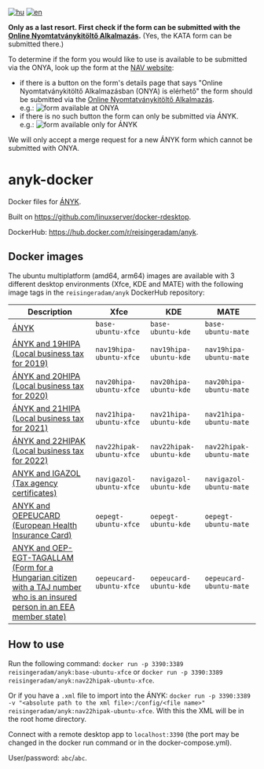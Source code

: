[![hu](https://img.shields.io/badge/lang-hu-green.svg)](https://github.com/Res42/anyk-docker/blob/master/README.md)
[![en](https://img.shields.io/badge/lang-en-red.svg)](https://github.com/Res42/anyk-docker/blob/master/README.en.md)

**Only as a last resort. First check if the form can be submitted with the [Online Nyomtatványkitöltő Alkalmazás](https://onya.nav.gov.hu/).**
(Yes, the KATA form can be submitted there.)

To determine if the form you would like to use is available to be submitted via the ONYA, look up the form at the [NAV website](https://nav.gov.hu/nyomtatvanyok/letoltesek/nyomtatvanykitolto_programok/nyomtatvanykitolto_programok_nav):

- if there is a button on the form's details page that says "Online Nyomtatványkitöltő Alkalmazásban (ONYA) is elérhető" the form should be submitted via the [Online Nyomtatványkitöltő Alkalmazás](https://onya.nav.gov.hu/).  
   e.g.: ![form available at ONYA](https://user-images.githubusercontent.com/2495806/159995313-2e5b39d9-5230-4ee7-ab01-207da801f585.png)
- if there is no such button the form can only be submitted via ÁNYK.  
   e.g.: ![form available only for ÁNYK](https://user-images.githubusercontent.com/2495806/159995784-5e1e22b0-f2d0-4197-95c1-6c1ae004f4e7.png)

We will only accept a merge request for a new ÁNYK form which cannot be submitted with ONYA.

# anyk-docker

Docker files for [ÁNYK](https://nav.gov.hu/nyomtatvanyok/letoltesek/nyomtatvanykitolto_programok/nyomtatvany_apeh/keretprogramok/AbevJava).

Built on <https://github.com/linuxserver/docker-rdesktop>.

DockerHub: <https://hub.docker.com/r/reisingeradam/anyk>.

## Docker images

The ubuntu multiplatform (amd64, arm64) images are available with 3 different desktop environments (Xfce, KDE and MATE) with the following image tags in the `reisingeradam/anyk` DockerHub repository:

| Description                                                                                                                                                                                                                                                    | Xfce                     | KDE                     | MATE                     |
|----------------------------------------------------------------------------------------------------------------------------------------------------------------------------------------------------------------------------------------------------------------|--------------------------|-------------------------|--------------------------|
| [ÁNYK](https://nav.gov.hu/nyomtatvanyok/letoltesek/nyomtatvanykitolto_programok/nyomtatvany_apeh/keretprogramok/AbevJava)                                                                                                                                      | `base-ubuntu-xfce`       | `base-ubuntu-kde`       | `base-ubuntu-mate`       |
| [ÁNYK and 19HIPA (Local business tax for 2019)](https://nav.gov.hu/nyomtatvanyok/letoltesek/nyomtatvanykitolto_programok/nyomtatvanykitolto_programok_nav/19HIPA)                                                                                              | `nav19hipa-ubuntu-xfce`  | `nav19hipa-ubuntu-kde`  | `nav19hipa-ubuntu-mate`  |
| [ÁNYK and 20HIPA (Local business tax for 2020)](https://nav.gov.hu/nyomtatvanyok/letoltesek/nyomtatvanykitolto_programok/nyomtatvanykitolto_programok_nav/20HIPA)                                                                                              | `nav20hipa-ubuntu-xfce`  | `nav20hipa-ubuntu-kde`  | `nav20hipa-ubuntu-mate`  |
| [ÁNYK and 21HIPA (Local business tax for 2021)](https://nav.gov.hu/nyomtatvanyok/letoltesek/nyomtatvanykitolto_programok/nyomtatvanykitolto_programok_nav/21HIPA)                                                                                              | `nav21hipa-ubuntu-xfce`  | `nav21hipa-ubuntu-kde`  | `nav21hipa-ubuntu-mate`  |
| [ÁNYK and 22HIPAK (Local business tax for 2022)](https://nav.gov.hu/nyomtatvanyok/letoltesek/nyomtatvanykitolto_programok/nyomtatvanykitolto_programok_nav/22hipak)                                                                                            | `nav22hipak-ubuntu-xfce` | `nav22hipak-ubuntu-kde` | `nav22hipak-ubuntu-mate` |
| [ANYK and IGAZOL (Tax agency certificates)](https://nav.gov.hu/nyomtatvanyok/letoltesek/nyomtatvanykitolto_programok/nyomtatvanykitolto_programok_nav/igazol)                                                                                                  | `navigazol-ubuntu-xfce`  | `navigazol-ubuntu-kde`  | `navigazol-ubuntu-mate`  |
| [ANYK and OEPEUCARD (European Health Insurance Card)](https://neak.gov.hu/felso_menu/lakossagnak/ellatas_kulfoldon/az_europai_egeszsegbiztositasi_kartya)                                                                                                      | `oepegt-ubuntu-xfce`     | `oepegt-ubuntu-kde`     | `oepegt-ubuntu-mate`     |
| [ANYK and OEP-EGT-TAGALLAM (Form for a Hungarian citizen with a TAJ number who is an insured person in an EEA member state)](https://neak.gov.hu/felso_menu/lakossagnak/ellatas_magyarorszagon/jogosultsag_az_ellatasra/kulfoldon_munkat_vallalok_bejelentese) | `oepeucard-ubuntu-xfce`  | `oepeucard-ubuntu-kde`  | `oepeucard-ubuntu-mate`  |

## How to use

Run the following command: `docker run -p 3390:3389 reisingeradam/anyk:base-ubuntu-xfce` or `docker run -p 3390:3389 reisingeradam/anyk:nav22hipak-ubuntu-xfce`.

Or if you have a `.xml` file to import into the ÁNYK: `docker run -p 3390:3389 -v "<absolute path to the xml file>:/config/<file name>" reisingeradam/anyk:nav22hipak-ubuntu-xfce`.
With this the XML will be in the root home directory.

Connect with a remote desktop app to `localhost:3390` (the port may be changed in the docker run command or in the docker-compose.yml).

User/password: `abc`/`abc`.
